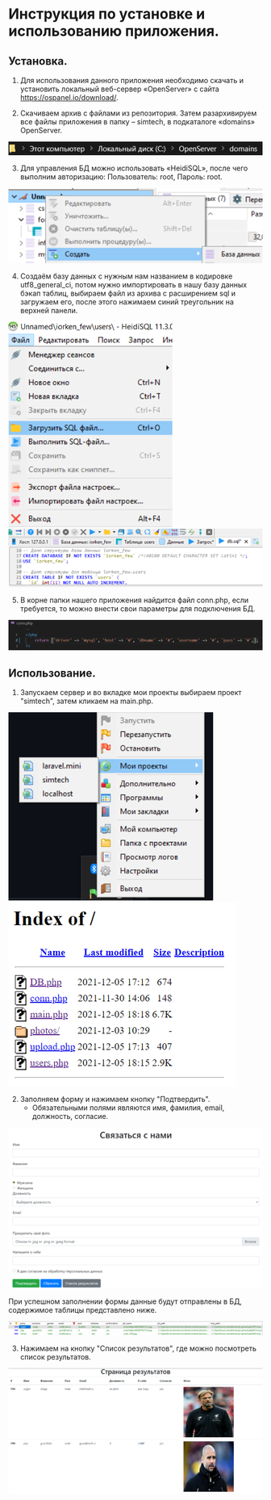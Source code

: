 # Инструкция по установке и использованию приложения.
## Установка.
1) Для использования данного приложения необходимо скачать и установить локальный веб-сервер «OpenServer» с сайта https://ospanel.io/download/.

2) Скачиваем архив с файлами из репозитория. Затем разархивируем все файлы приложения в папку – simtech, в подкаталоге «domains» OpenServer.

![GitHub](/instructions/1.png)

3) Для управления БД можно использовать «HeidiSQL», после чего выполним авторизацию: Пользователь: root, Пароль: root.

![GitHub](/instructions/2.png)

4) Создаём базу данных с нужным нам названием в кодировке utf8_general_ci, потом нужно импортировать в нашу базу данных бэкап таблиц, выбираем файл из архива с расширением sql и загружаем его, после этого нажимаем синий треугольник на верхней панели.

![GitHub](/instructions/8.png)
![GitHub](/instructions/9.png)

5) В корне папки нашего приложения найдится файл conn.php, если требуется, то можно внести свои параметры для подключения БД.
 
![GitHub](/instructions/conn.png)

## Использование.
1) Запускаем сервер и во вкладке мои проекты выбираем проект "simtech", затем кликаем на main.php.

![GitHub](/instructions/3.png)
![GitHub](/instructions/4.png)
   
2) Заполняем форму и нажимаем кнопку "Подтвердить".
   * Обязательными полями являются имя, фамилия, email, должность, согласие.
   
![GitHub](/instructions/5.png)
   
   При успешном заполнении формы данные будут отправлены в БД, содержимое таблицы представлено ниже.
   
![GitHub](/instructions/6.png)
    
3) Нажимаем на кнопку "Список результатов", где можно посмотреть список результатов.

![GitHub](/instructions/7.png)
